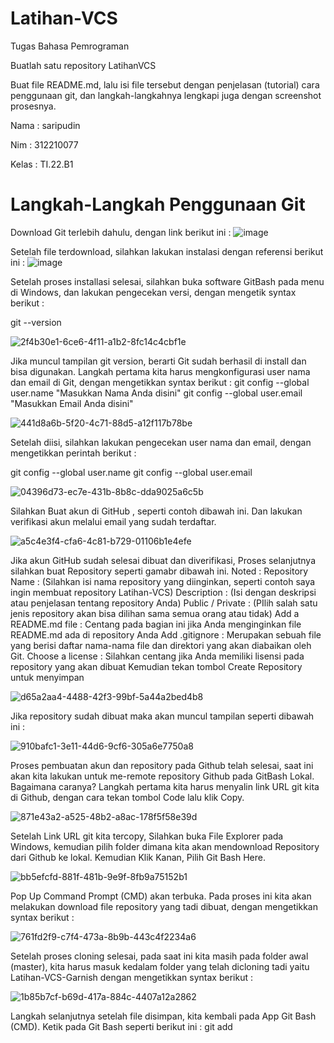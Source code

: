 # Latihan-VCS
Tugas Bahasa Pemrograman

Buatlah satu repository LatihanVCS

Buat file README.md, lalu isi file tersebut dengan penjelasan (tutorial) cara penggunaan git, dan langkah-langkahnya lengkapi juga dengan screenshot prosesnya.

Nama : saripudin

Nim : 312210077

Kelas : TI.22.B1

# Langkah-Langkah Penggunaan Git
Download Git terlebih dahulu, dengan link berikut ini : ![image](https://user-images.githubusercontent.com/115473865/196014793-e5d768dc-3395-4b11-95d9-505d829e39f3.png)



Setelah file terdownload, silahkan lakukan instalasi dengan referensi berikut ini : ![image](https://user-images.githubusercontent.com/115473865/196014818-f4890763-6893-4981-8305-09be8b89b97e.png)


Setelah proses installasi selesai, silahkan buka software GitBash pada menu di Windows, dan lakukan pengecekan versi, dengan mengetik syntax berikut :

git --version

![2f4b30e1-6ce6-4f11-a1b2-8fc14c4cbf1e](https://user-images.githubusercontent.com/115473865/196014837-7854b32c-efe7-4f5f-9b19-ec4681cc4ee9.jpg)

Jika muncul tampilan git version, berarti Git sudah berhasil di install dan bisa digunakan. Langkah pertama kita harus mengkonfigurasi user nama dan email di Git, dengan mengetikkan syntax berikut :
git config --global user.name "Masukkan Nama Anda disini" git config --global user.email "Masukkan Email Anda disini"

![441d8a6b-5f20-4c71-88d5-a12f117b78be](https://user-images.githubusercontent.com/115473865/196015350-abdaedcc-43b8-4676-a5aa-fd1bee0ca525.jpg)

Setelah diisi, silahkan lakukan pengecekan user nama dan email, dengan mengetikkan perintah berikut :

git config --global user.name git config --global user.email

![04396d73-ec7e-431b-8b8c-dda9025a6c5b](https://user-images.githubusercontent.com/115473865/196015381-7a27cb43-28eb-4de3-89a0-21cf286f64ac.jpg)

Silahkan Buat akun di GitHub , seperti contoh dibawah ini. Dan lakukan verifikasi akun melalui email yang sudah terdaftar.

![a5c4e3f4-cfa6-4c81-b729-01106b1e4efe](https://user-images.githubusercontent.com/115473865/196015444-9773c2bd-179d-4c9d-ae52-57293cd5ae7e.jpg)

Jika akun GitHub sudah selesai dibuat dan diverifikasi, Proses selanjutnya silahkan buat Repository seperti gamabr dibawah ini. Noted :
Repository Name : (Silahkan isi nama repository yang diinginkan, seperti contoh saya ingin membuat repository Latihan-VCS)
Description : (Isi dengan deskripsi atau penjelasan tentang repository Anda)
Public / Private : (PIlih salah satu jenis repository akan bisa dilihan sama semua orang atau tidak)
Add a README.md file : Centang pada bagian ini jika Anda menginginkan file README.md ada di repository Anda
Add .gitignore : Merupakan sebuah file yang berisi daftar nama-nama file dan direktori yang akan diabaikan oleh Git.
Choose a license : Silahkan centang jika Anda memiliki lisensi pada repository yang akan dibuat Kemudian tekan tombol Create Repository untuk menyimpan

![d65a2aa4-4488-42f3-99bf-5a44a2bed4b8](https://user-images.githubusercontent.com/115473865/196016631-37266192-9ee4-477c-8cba-04f6bbabd5c9.jpg)

Jika repository sudah dibuat maka akan muncul tampilan seperti dibawah ini :

![910bafc1-3e11-44d6-9cf6-305a6e7750a8](https://user-images.githubusercontent.com/115473865/196017491-8301d25b-bfc9-4afb-b86f-a1feac68a738.jpg)

Proses pembuatan akun dan repository pada Github telah selesai, saat ini akan kita lakukan untuk me-remote repository Github pada GitBash Lokal. Bagaimana caranya? Langkah pertama kita harus menyalin link URL git kita di Github, dengan cara tekan tombol Code lalu klik Copy.

![871e43a2-a525-48b2-a8ac-178f5f58e39d](https://user-images.githubusercontent.com/115473865/196017594-31f62ffd-a4c2-4ee0-ae6d-cca5bf09dabc.jpg)

Setelah Link URL git kita tercopy, Silahkan buka File Explorer pada Windows, kemudian pilih folder dimana kita akan mendownload Repository dari Github ke lokal. Kemudian Klik Kanan, Pilih Git Bash Here.

![bb5efcfd-881f-481b-9e9f-8fb9a75152b1](https://user-images.githubusercontent.com/115473865/196017664-14d09b2d-85b0-4eec-bc83-e6f8ac4dec12.jpg)

Pop Up Command Prompt (CMD) akan terbuka. Pada proses ini kita akan melakukan download file repository yang tadi dibuat, dengan mengetikkan syntax berikut :

![761fd2f9-c7f4-473a-8b9b-443c4f2234a6](https://user-images.githubusercontent.com/115473865/196017725-07439c1b-b329-41da-aa4a-82bf9b720036.jpg)


Setelah proses cloning selesai, pada saat ini kita masih pada folder awal (master), kita harus masuk kedalam folder yang telah dicloning tadi yaitu Latihan-VCS-Garnish dengan mengetikkan syntax berikut :

![1b85b7cf-b69d-417a-884c-4407a12a2862](https://user-images.githubusercontent.com/115473865/196017752-b9cb269e-acaa-4db4-ac0a-bf945351e489.jpg)

Langkah selanjutnya setelah file disimpan, kita kembali pada App Git Bash (CMD). Ketik pada Git Bash seperti berikut ini :
git add




